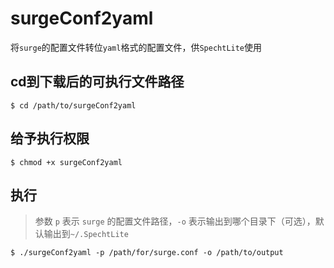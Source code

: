 # surgeConf2yaml
将`surge`的配置文件转位`yaml`格式的配置文件，供`SpechtLite`使用

## cd到下载后的可执行文件路径

```
$ cd /path/to/surgeConf2yaml
```
## 给予执行权限

```
$ chmod +x surgeConf2yaml
```

## 执行
> 参数 `p` 表示 `surge` 的配置文件路径，`-o` 表示输出到哪个目录下（可选），默认输出到`~/.SpechtLite`

```
$ ./surgeConf2yaml -p /path/for/surge.conf -o /path/to/output
```





